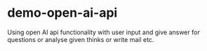 # demo-open-ai-api
Using open AI api functionality with user input and give answer for questions or analyse given thinks  or write mail etc.
